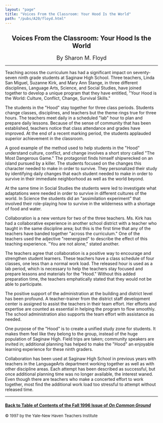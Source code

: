 ```yaml
---
layout: "page"
title: "Voices From the Classroom: Your Hood Is the World"
path: "/pubs/A20/floyd.html"
---
```

<main>
<center><h2>Voices From the Classroom:
Your Hood Is the World</h2>
<font size="+1">By Sharon M. Floyd</font>
</center><hr/>
Teaching across the curriculum has had a significant impact on
seventy-seven ninth grade students at Saginaw High School.  Three
teachers, Linda San Miguel, Suzanne Kirk, and Mary Ann Stange, in three
different disciplines, Language Arts, Science, and Social Studies, have
joined together to develop a unique program that they have entitled, "Your
Hood is the World:  Culture, Conflict, Change, Survival Skills." <p>
The students in the "Hood" stay together for three class periods. 
Students change classes, disciplines, and teachers but the theme rings
true for three hours.  The teachers meet daily in a scheduled "lab" hour
to plan and prepare daily lessons.  Because of the sense of community that
has been established, teachers notice that class attendance and grades
have improved.  At the end of a recent marking period, the students
applauded superior achievement in the classroom.</p><p>
A good example of the method used to help students in the "Hood" 
understand culture, conflict, and change involves a short story called
"The Most Dangerous Game."  The protagonist finds himself shipwrecked on
an island pursued by a killer.  The students focused on the changes this
character needed to make in order to survive.  They personalized their
study by identifying daily changes that each student needed to make in
order to survive in their immediate neighborhood as well as the world
beyond.  </p><p>
At the same time in Social Studies the students were led to investigate
what adaptations were needed in order to survive in different cultures of
the world.  In Science the students did an "assimilation experiment" that
involved their role-playing how to survive in the wilderness with a
shortage of food and water.</p><p>
Collaboration is a new venture for two of the three teachers.  Ms. Kirk
has had a collaborative experience in another school district with a
teacher who taught in the same discipline area; but this is the first time
that any of the teachers have banded together "across the curriculum." One
of the teachers used the adjective "reenergized" to describe the effect of
this teaching experience.  "You are not alone," stated another.</p><p>
The teachers agree that collaboration is a positive way to encourage and
strengthen student learners.  These teachers have a class schedule of four
classes, one less than a normal work load.  The released hour is used as a
lab period, which is necessary to help the teachers stay focused and
prepare lessons and materials for the "Hood."  Without this added
preparation time, the teachers emphatically stated that they would not be
able to participate.  </p><p>
The positive support of the administration at the building and district
level has been profound.  A teacher-trainer from the district staff
development center is assigned to assist the teachers in their team
effort.  Her efforts and expertise are counted as essential in helping the
program to flow smoothly.  The school administration also supports the
team effort with assistance as needed.  </p><p>
One purpose of the "Hood" is to create a unified study zone for students. 
It makes them feel like they belong to the group, instead of the huge
population of Saginaw High.  Field trips are taken; community speakers are
invited in; additional planning has
helped to make the "Hood" an enjoyable learning experience for these
ninth graders.</p><p>
Collaboration has been used at Saginaw High School in previous years with
teachers in the LanguageArts department working together as well as with
other discipline areas.  Each attempt has been described as successful,
but once additional planning time was no longer available, the interest
waned.  Even though there are teachers who make a concerted effort to work
together, most find the additional work load too stressful to attempt
without released time.  
</p><hr/>
<h4><a href=".\">Back to
Table of Contents of the Fall 1996 Issue of <i>On Common
Ground</i></a>
</h4>
<font size="-1">© 1997 by the Yale-New Haven Teachers Institute
</font></main>